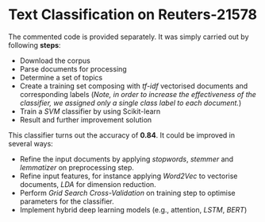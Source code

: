 # Text Classification on Reuters-21578

The commented code is provided separately.
It was simply carried out by following __steps__:

- Download the corpus
- Parse documents for processing
- Determine a set of topics
- Create a training set composing with *tf-idf* vectorised documents and corresponding labels
  (*Note, in order to increase the effectiveness of the classifier, we assigned only a single class label to each document.*)
- Train a *SVM* classifier by using Scikit-learn
- Result and further improvement solution

This classifier turns out the accuracy of __0.84__.
It could be improved in several ways:
- Refine the input documents by applying *stopwords*, *stemmer* and *lemmatizer* on preprocessing step.
- Refine input features, for instance applying *Word2Vec* to vectorise documents, *LDA* for dimension reduction.
- Perform *Grid Search Cross-Validation* on training step to optimise parameters for the classifier.
- Implement hybrid deep learning models (e.g., attention, *LSTM*, *BERT*)
